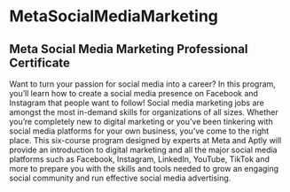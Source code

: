 # MetaSocialMediaMarketing
## Meta Social Media Marketing Professional Certificate

Want to turn your passion for social media into a career? In this program, you’ll learn how to create a social media presence on Facebook and Instagram that people want to follow! Social media marketing jobs are amongst the most in-demand skills for organizations of all sizes. Whether you’re completely new to digital marketing or you’ve been tinkering with social media platforms for your own business, you’ve come to the right place. This six-course program designed by experts at Meta and Aptly will provide an introduction to digital marketing and all the major social media platforms such as Facebook, Instagram, LinkedIn, YouTube, TikTok  and more to prepare you with the skills and tools needed to grow an engaging social community and run effective social media advertising.
